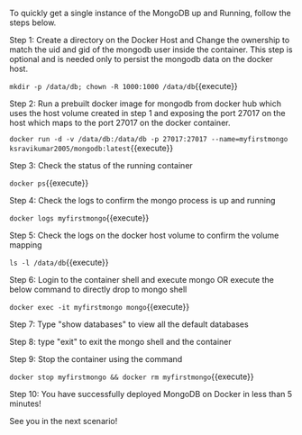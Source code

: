 To quickly get a single instance of the MongoDB up and Running, follow the steps below.

Step 1: Create a directory on the Docker Host and Change the ownership to match the uid and gid of the mongodb user inside the container. This step is optional and is needed only to persist the mongodb data on the docker host.

`mkdir -p /data/db; chown -R 1000:1000 /data/db`{{execute}}

Step 2: Run a prebuilt docker image for mongodb from docker hub which uses the host volume created in step 1 and exposing the port 27017 on the host which maps to the port 27017 on the docker container.

`docker run -d -v /data/db:/data/db -p 27017:27017 --name=myfirstmongo ksravikumar2005/mongodb:latest`{{execute}}

Step 3: Check the status of the running container

`docker ps`{{execute}}

Step 4: Check the logs to confirm the mongo process is up and running

`docker logs myfirstmongo`{{execute}}

Step 5: Check the logs on the docker host volume to confirm the volume mapping

`ls -l /data/db`{{execute}}

Step 6: Login to the container shell and execute mongo OR execute the below command to directly drop to mongo shell

`docker exec -it myfirstmongo mongo`{{execute}}

Step 7: Type "show databases" to view all the default databases

Step 8: type "exit" to exit the mongo shell and the container

Step 9: Stop the container using the command

`docker stop myfirstmongo && docker rm myfirstmongo`{{execute}}

Step 10: You have successfully deployed MongoDB on Docker in less than 5 minutes!

See you in the next scenario! 
